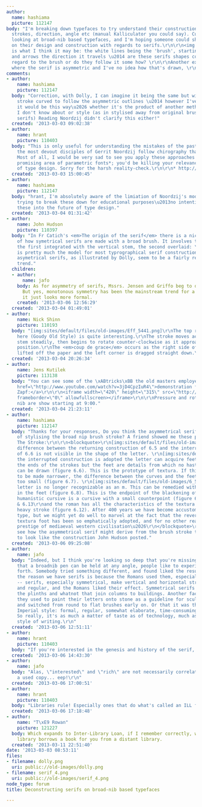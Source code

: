 ```yaml
---
author:
  name: hashiama
  picture: 112147
body: "I'm breaking down typefaces to try understand their construction \u2014 brush
  strokes, direction, angle etc (manual Kalliculator you could say). Currently I'm
  looking at broad-nib based typefaces, and I'm hoping someone could shed some light
  on their design and construction with regards to serifs.\r\n\r\n<img src=\"http://typophile.com/files/lexiconserif.png\">\r\nThis
  is what I think it may be: the white lines being the 'brush', starting at 30 degrees\r\n
  and arrows the direction it travels \u2014 are these serifs shapes constructed without
  regard to the brush or do they follow it some how? \r\n\r\nAnother example is Dolly,
  where the serif is asymmetric and I've no idea how that's drawn, \r\n<img src=\"http://typophile.com/files/dolly.png\">\r\n\r\nThanks"
comments:
- author:
    name: hashiama
    picture: 112147
  body: "Correction, with Dolly, I can imagine it being the same but with its core
    stroke curved to follow the asymmetric outlines \u2014 however I've no idea why
    it would be this way\u2026 whether it's the product of another method of construction
    I don't know about or style (as in stylised away from original brush constructed
    serifs) Reading Noordzij didn't clarify this either!"
  created: '2013-03-03 09:02:38'
- author:
    name: hrant
    picture: 110403
  body: "This is only useful for understanding the mistakes of the past. Not even
    the most devout disciples of Gerrit Noordzij follow chirography that closely.
    Most of all, I would be very sad to see you apply these approaches to the highly
    promising area of parametric fonts*; you'd be killing your relevance to the future
    of type design. Sorry for the harsh reality-check.\r\n\r\n* http://typophile.com/node/101044\r\n\r\nhhp\r\n"
  created: '2013-03-03 15:00:45'
- author:
    name: hashiama
    picture: 112147
  body: "hrant, I'm absolutely aware of the limiation of Noordzij's models, I'm only
    trying to break these down for educational purposes\u2013no intention to build
    these into the future of type design."
  created: '2013-03-04 01:31:42'
- author:
    name: John Hudson
    picture: 110397
  body: "In Fr Catich's <em>The origin of the serif</em> there is a nice illustration
    of how symetrical serifs are made with a broad brush. It involves two strokes,
    the first integrated with the vertical stem, the second overlaid: \r\n\r\n[img:sites/default/files/old-images/catich_4835.jpg]\r\n\r\nThis
    is pretty much the model for most typrographical serif constructions. Obviously
    asymetrical serifs, as illustrated by Dolly, seem to be a fairly recent design
    trend."
  children:
  - author:
      name: jafo
    body: As for asymmetry of serifs, Mssrs. Jensen and Griffo beg to differ. ;^)
      But yes, monotonous symmetry has been the mainstream trend for a very long time;
      it just looks more formal.
    created: '2013-03-06 12:56:29'
  created: '2013-03-04 01:49:01'
- author:
    name: Nick Shinn
    picture: 110193
  body: "[img:sites/default/files/old-images/Eff_5441.png]\r\nThe top right serif
    here (Goudy Old Style) is quite interesting.\r\nThe stroke moves across the top
    stem steadily, then begins to rotate counter-clockwise as it approaches serif
    position.\r\nThe <em>coup de grace</em> occurs as the right side of the nib is
    lifted off the paper and the left corner is dragged straight down.\r\n"
  created: '2013-03-04 20:26:34'
- author:
    name: Jens Kutilek
    picture: 113138
  body: "You can see some of the \xABtricks\xBB the old masters employed in this <a
    href=\"http://www.youtube.com/watch?v=3jD4CpzIuR4\">demonstration film by Hermann
    Zapf:</a>\r\n\r\n<iframe width=\"420\" height=\"315\" src=\"http://www.youtube.com/embed/3jD4CpzIuR4\"
    frameborder=\"0\" allowfullscreen></iframe>\r\n\r\nPressure and rotating of the
    nib are show starting at 9:00."
  created: '2013-03-04 21:23:11'
- author:
    name: hashiama
    picture: 112147
  body: "Thanks for your responses, Do you think the asymmetrical serif is a result
    of stylising the broad nip brush stroke? A friend showed me these passages from
    The Stroke:\r\n\r\n<blockquote>\r\n[img:sites/default/files/old-images/Translation-Expansion-Running-Interrupted_4829.jpg]\r\nThe
    difference between the returning construction of 6.5 and the interrupted construction
    of 6.6 is not visible in the shape of the letter. \r\n[img:sites/default/files/old-images/6_5707.5.jpg]6.5\r\n[img:sites/default/files/old-images/6_4324.7.jpg]6.6\r\nWhen
    the interrupted construction is adopted the letter can acquire feet accentuating
    the ends of the strokes but the feet are details from which no hasty conclusions
    can be drawn (figure 6.6). This is the prototype of textura. If this letter were
    to be made narrower, the difference between the curves and the feet would become
    too small (figure 6.7). \r\n[img:sites/default/files/old-images/6_5658.7.jpg]6.7\r\nThe
    letter is no longer recognizable as an m. This can be remedied with a backstroke
    in the feet (figure 6.8). This is the endpoint of the blackening of the textura\u2026\r\n[img:sites/default/files/old-images/6_5236.8.jpg]6.8\r\n\u2026The
    humanistic cursive is a cursive with a small counterpoint (figure 6.13)\r\n[img:sites/default/files/old-images/6_6629.12,6.13.jpg]6.12
    & 6.13\r\nand the roman has all the characteristics of the textura but for the
    heavy stroke (figure 6.12). After 400 years we have become accustomed to roman
    type, but we might yet do well to marvel at the fact that the reversal in the
    textura foot has been so emphatically adopted, and for no other reason than the
    prestige of mediaeval western civilisation\u2026\r\n</blockquote>\r\n\r\nI can
    see how the asymmetrical serif might derive from the brush stroke then stylised
    to look like the construction John Hudson posted."
  created: '2013-03-06 09:25:08'
- author:
    name: jafo
  body: "Indeed, but I think you're looking so deep that you're missing the obvious,
    that a broadnib pen can be held at any angle, people like to experiment, and so
    forth. Somebody tried something different, and found liked the results.\r\n\r\nActually,
    the reason we have serifs is because the Romans used them, especially in stone
    -- serifs, especially symmetrical, make vertical and horizontal strokes look formal
    and regular, and the Romans liked their effect. Symmetrical serifs also look like
    the plinths and whatnot that join columns to buildings. Another factor is that
    they used to paint their letters onto stone as a guideline for sculptors to chisel,
    and switched from round to flat brushes early on. Or that it was the official
    Imperial style: formal, regular, somewhat elaborate, time-consuming, and expensive.
    So really, it's as much a matter of taste as of technology, much as it is in any
    style of writing.\r\n"
  created: '2013-03-06 12:51:11'
- author:
    name: hrant
    picture: 110403
  body: "If you're interested in the genesis and history of the serif, do read Catich.\r\n\r\nhhp\r\n"
  created: '2013-03-06 14:43:30'
- author:
    name: jafo
  body: "Alas, \"interested\" and \"rich\" are not necessarily correlated: $140 for
    a used copy... eep!\r\n"
  created: '2013-03-06 17:00:51'
- author:
    name: hrant
    picture: 110403
  body: "Libraries rule! Especially ones that do what's called an ILL for you.\r\n\r\nhhp\r\n"
  created: '2013-03-06 17:18:48'
- author:
    name: "T\xE9 Rowan"
    picture: 121227
  body: Which expands to Inter-Library Loan, if I remember correctly, where your local
    library borrows a book for you from a distant library.
  created: '2013-03-11 22:51:40'
date: '2013-03-03 08:53:11'
files:
- filename: dolly.png
  uri: public://old-images/dolly.png
- filename: serif_4.png
  uri: public://old-images/serif_4.png
node_type: forum
title: Deconstructing serifs on broad-nib based typefaces

---
```

